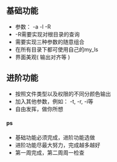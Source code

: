 ## 基础功能

- 参数： -a -l -R
- -R需要实现对根目录的查询
- 需要实现三种参数的随意组合
- 在所有目录下都可使用自己的my_ls
- 界面美观( 输出对齐等 )

## 进阶功能
- 按照文件类型以及权限的不同分颜色输出
- 加入其他参数，例如： -t, -r, -i等
- 自由发挥，做你所想

#### ps

- 基础功能必须完成，进阶功能选做
- 进阶功能尽最大努力，完成越多越好
- 第一周完成，第二周周一检查
